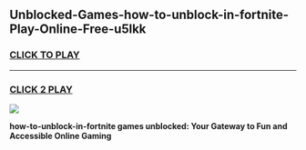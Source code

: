 
## Unblocked-Games-how-to-unblock-in-fortnite-Play-Online-Free-u5lkk
<h3>
<a href="https://premium76.site?title=how-to-unblock-in-fortnite&ref=26A">CLICK TO PLAY</a></h3>
<hr>

<h3>
<a href="https://premium76.site?title=how-to-unblock-in-fortnite&ref=26A">CLICK 2 PLAY</a>
  
</h3>

<a href="https://premium76.site?title=how-to-unblock-in-fortnite&ref=26A"><img src="https://clearcache.store/games.png"></a>


**how-to-unblock-in-fortnite games unblocked: Your Gateway to Fun and Accessible Online Gaming**
